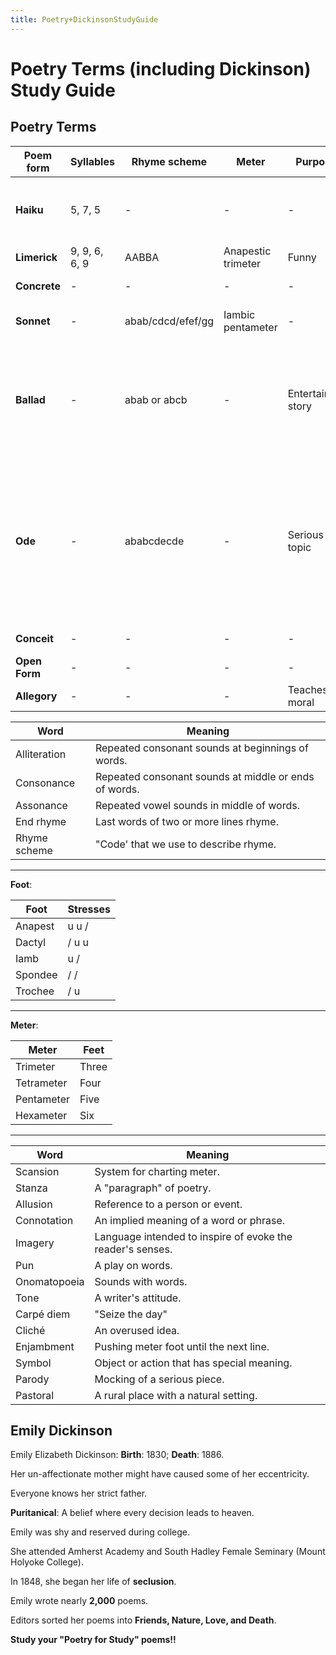 ```yaml
---
title: Poetry+DickinsonStudyGuide
---
```


# Poetry Terms (including Dickinson) Study Guide

## Poetry Terms

Poem form | Syllables | Rhyme scheme | Meter | Purpose | Special requirements
--- | --- | --- | --- | --- | ---
**Haiku** | 5, 7, 5 | - | - | - | Juxtaposition in the last line; form and figurative language
**Limerick** | 9, 9, 6, 6, 9 | AABBA | Anapestic trimeter | Funny | Form and rhyme
**Concrete** | - | - | - | - | Shape with words
**Sonnet** | - | abab/cdcd/efef/gg | Iambic pentameter | - | Fourteen lines; form, rhyme, meter
**Ballad** | - | abab or abcb | - | Entertaining story | Each stanza has four lines; 1st & 3rd lines have four / syllables, 2nd & 4th have three / syllables
**Ode** | - | ababcdecde | - | Serious topic | Has ten lines in a stanza; more than one stanza with same meter and rhyming scheme; Every line rhymes with at least one other line in a stanza.
**Conceit** | - | - | - | - | Extended metaphor
**Open Form** | - | - | - | - | -
**Allegory** | - | - | - | Teaches a moral | -

Word | Meaning
--- | ---
Alliteration | Repeated consonant sounds at beginnings of words.
Consonance | Repeated consonant sounds at middle or ends of words.
Assonance | Repeated vowel sounds in middle of words.
End rhyme | Last words of two or more lines rhyme.
Rhyme scheme | "Code' that we use to describe rhyme.

---

**Foot**:

Foot | Stresses
--- | ---
Anapest | u u /
Dactyl | / u u
Iamb | u /
Spondee | / /
Trochee | / u

---

**Meter**:

Meter | Feet
--- | ---
Trimeter | Three
Tetrameter | Four
Pentameter | Five
Hexameter | Six

---
Word | Meaning
--- | ---
Scansion | System for charting meter.
Stanza | A "paragraph" of poetry.
Allusion | Reference to a person or event.
Connotation | An implied meaning of a word or phrase.
Imagery | Language intended to inspire of evoke the reader's senses.
Pun | A play on words.
Onomatopoeia | Sounds with words.
Tone | A writer's attitude.
Carpé diem | "Seize the day"
Cliché | An overused idea.
Enjambment | Pushing meter foot until the next line.
Symbol | Object or action that has special meaning.
Parody | Mocking of a serious piece.
Pastoral | A rural place with a natural setting.

## Emily Dickinson

Emily Elizabeth Dickinson: **Birth**: 1830; **Death**: 1886.

Her un-affectionate mother might have caused some of her eccentricity.

Everyone knows her strict father.

**Puritanical**: A belief where every decision leads to heaven.

Emily was shy and reserved during college.

She attended Amherst Academy and South Hadley Female Seminary (Mount Holyoke College).

In 1848, she began her life of **seclusion**.

Emily wrote nearly **2,000** poems.

Editors sorted her poems into **Friends, Nature, Love, and Death**.

**Study your "Poetry for Study" poems!!**